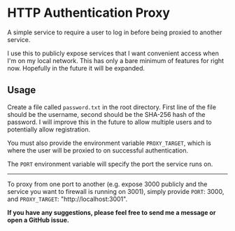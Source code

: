 # HTTP Authentication Proxy

A simple service to require a user to log in before being proxied to another service.

I use this to publicly expose services that I want convenient access when I'm on my local network. This has only a bare minimum of features for right now. Hopefully in the future it will be expanded.

## Usage

Create a file called `password.txt` in the root directory. First line of the file should be the username, second should be the SHA-256 hash of the password. I will improve this in the future to allow multiple users and to potentially allow registration.

You must also provide the environment variable `PROXY_TARGET`, which is where the user will be proxied to on successful authentication.

The `PORT` environment variable will specify the port the service runs on.

---

To proxy from one port to another (e.g. expose 3000 publicly and the service you want to firewall is running on 3001), simply provide `PORT`: 3000, and `PROXY_TARGET`: "http://localhost:3001".



**If you have any suggestions, please feel free to send me a message or open a GitHub issue.**